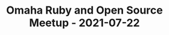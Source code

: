 ---
layout: post
title: Omaha Ruby and Open Source Meetup - 2021-07-22
datetime: '2021-07-22T19:00:00-04:00'
name: Omaha Ruby and Open Source Meetup
external_url: https://www.meetup.com/Omaha-Ruby-Meetup/events/279126402/
online_event: false
year_month: 2021-07
---